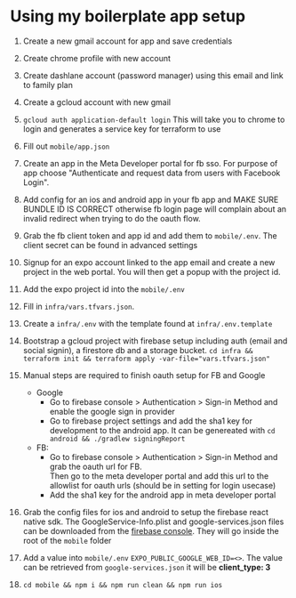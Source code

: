 # Using my boilerplate app setup

1. Create a new gmail account for app and save credentials
2. Create chrome profile with new account
3. Create dashlane account (password manager) using this email and link to family plan
4. Create a gcloud account with new gmail
5. `gcloud auth application-default login` This will take you to chrome to login and generates a service key for terraform to use
6. Fill out `mobile/app.json`
7. Create an app in the Meta Developer portal for fb sso. For purpose of app choose "Authenticate and request data from users with Facebook Login".
8. Add config for an ios and android app in your fb app and MAKE SURE BUNDLE ID IS CORRECT otherwise fb login page will complain about an invalid redirect when trying to do the oauth flow.
9. Grab the fb client token and app id and add them to `mobile/.env`. The client secret can be found in advanced settings
10. Signup for an expo account linked to the app email and create a new project in the web portal. You will then get a popup with the project id.
11. Add the expo project id into the `mobile/.env`
12. Fill in `infra/vars.tfvars.json`.
13. Create a `infra/.env` with the template found at `infra/.env.template`

14. Bootstrap a gcloud project with firebase setup including auth (email and social signin), a firestore db and a storage bucket. `cd infra && terraform init && terraform apply -var-file="vars.tfvars.json"`
15. Manual steps are required to finish oauth setup for FB and Google
    - Google
      - Go to firebase console > Authentication > Sign-in Method and enable the google sign in provider
      - Go to firebase project settings and add the sha1 key for development to the android app. It can be genereated with `cd android && ./gradlew signingReport`
    - FB: 
      - Go to firebase console > Authentication > Sign-in Method and grab the oauth url for FB.  
      Then go to the meta developer portal and add this url to the allowlist for oauth urls (should be in setting for login usecase)
      - Add the sha1 key for the android app in meta developer portal
16. Grab the config files for ios and android to setup the firebase react native sdk. The GoogleService-Info.plist and google-services.json files can be downloaded from the [firebase console](https://console.firebase.google.com). They will go inside the root of the `mobile` folder
17. Add a value into `mobile/.env` `EXPO_PUBLIC_GOOGLE_WEB_ID=<>`. The value can be retrieved from `google-services.json` it will be **client_type: 3**
18. `cd mobile && npm i && npm run clean && npm run ios`
